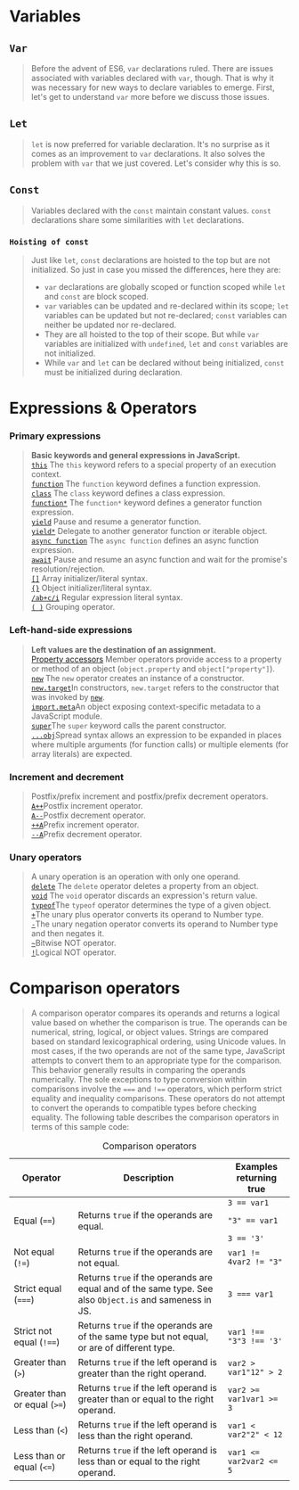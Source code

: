 # Variables
## `Var`
> Before the advent of ES6, `var` declarations ruled. There are issues associated with variables declared with `var`, though. That is why it was necessary for new ways to declare variables to emerge. First, let's get to understand `var` more before we discuss those issues.
## `Let`
> `let` is now preferred for variable declaration. It's no surprise as it comes as an improvement to `var` declarations. It also solves the problem with `var` that we just covered. Let's consider why this is so.
## `Const`
> Variables declared with the `const` maintain constant values. `const` declarations share some similarities with `let` declarations.

### `Hoisting of const`
> Just like `let`, `const` declarations are hoisted to the top but are not initialized. 
> So just in case you missed the differences, here they are:
> - `var` declarations are globally scoped or function scoped while `let` and `const` are block scoped.
> -   `var` variables can be updated and re-declared within its scope; `let` variables can be updated but not re-declared; `const` variables can neither be updated nor re-declared.
> -   They are all hoisted to the top of their scope. But while `var` variables are initialized with `undefined`, `let` and `const` variables are not initialized.
> -   While `var` and `let` can be declared without being initialized, `const` must be initialized during declaration.
# Expressions & Operators
### Primary expressions

> **Basic keywords and general expressions in JavaScript.**
> <br>[`this`](https://developer.mozilla.org/en-US/docs/Web/JavaScript/Reference/Operators/this) The `this` keyword refers to a special property of an execution context.
> <br>[`function`](https://developer.mozilla.org/en-US/docs/Web/JavaScript/Reference/Operators/function) The `function` keyword defines a function expression.
> <br>[`class`](https://developer.mozilla.org/en-US/docs/Web/JavaScript/Reference/Operators/class) The `class` keyword defines a class expression.
> <br>[`function*`](https://developer.mozilla.org/en-US/docs/Web/JavaScript/Reference/Operators/function*) The `function*` keyword defines a generator function expression.
> <br>[`yield`](https://developer.mozilla.org/en-US/docs/Web/JavaScript/Reference/Operators/yield) Pause and resume a generator function.
> <br>[`yield*`](https://developer.mozilla.org/en-US/docs/Web/JavaScript/Reference/Operators/yield*) Delegate to another generator function or iterable object.
> <br>[`async function`](https://developer.mozilla.org/en-US/docs/Web/JavaScript/Reference/Operators/async_function) The `async function` defines an async function expression.
> <br>[`await`](https://developer.mozilla.org/en-US/docs/Web/JavaScript/Reference/Operators/await) Pause and resume an async function and wait for the promise's resolution/rejection.
> <br>[`[]`](https://developer.mozilla.org/en-US/docs/Web/JavaScript/Reference/Global_Objects/Array) Array initializer/literal syntax.
> <br>[`{}`](https://developer.mozilla.org/en-US/docs/Web/JavaScript/Reference/Operators/Object_initializer) Object initializer/literal syntax.
> <br>[`/ab+c/i`](https://developer.mozilla.org/en-US/docs/Web/JavaScript/Reference/Global_Objects/RegExp) Regular expression literal syntax.
> <br>[`( )`](https://developer.mozilla.org/en-US/docs/Web/JavaScript/Reference/Operators/Grouping) Grouping operator.
### Left-hand-side expressions
> **Left values are the destination of an assignment.**
> <br>[Property accessors](https://developer.mozilla.org/en-US/docs/Web/JavaScript/Reference/Operators/Property_Accessors) Member operators provide access to a property or method of an object (`object.property` and `object["property"]`).
> <br>[`new`](https://developer.mozilla.org/en-US/docs/Web/JavaScript/Reference/Operators/new) The `new` operator creates an instance of a constructor.
> <br>[`new.target`](https://developer.mozilla.org/en-US/docs/Web/JavaScript/Reference/Operators/new.target)In constructors, `new.target` refers to the constructor that was invoked by [`new`](https://developer.mozilla.org/en-US/docs/Web/JavaScript/Reference/Operators/new).
> <br>[`import.meta`](https://developer.mozilla.org/en-US/docs/Web/JavaScript/Reference/Statements/import.meta)An object exposing context-specific metadata to a JavaScript module.
> <br>[`super`](https://developer.mozilla.org/en-US/docs/Web/JavaScript/Reference/Operators/super)The `super` keyword calls the parent constructor.
> <br>[`...obj`](https://developer.mozilla.org/en-US/docs/Web/JavaScript/Reference/Operators/Spread_syntax)Spread syntax allows an expression to be expanded in places where multiple arguments (for function calls) or multiple elements (for array literals) are expected.

### Increment and decrement
> Postfix/prefix increment and postfix/prefix decrement operators.
> <br>[`A++`](https://developer.mozilla.org/en-US/docs/Web/JavaScript/Reference/Operators/Increment)Postfix increment operator.
> <br>[`A--`](https://developer.mozilla.org/en-US/docs/Web/JavaScript/Reference/Operators/Decrement)Postfix decrement operator.
> <br>[`++A`](https://developer.mozilla.org/en-US/docs/Web/JavaScript/Reference/Operators/Increment)Prefix increment operator.
> <br>[`--A`](https://developer.mozilla.org/en-US/docs/Web/JavaScript/Reference/Operators/Decrement)Prefix decrement operator.
### Unary operators
> A unary operation is an operation with only one operand.
> <br>[`delete`](https://developer.mozilla.org/en-US/docs/Web/JavaScript/Reference/Operators/delete) The `delete` operator deletes a property from an object.
> <br>[`void`](https://developer.mozilla.org/en-US/docs/Web/JavaScript/Reference/Operators/void) The `void` operator discards an expression's return value.
> <br>[`typeof`](https://developer.mozilla.org/en-US/docs/Web/JavaScript/Reference/Operators/typeof)The `typeof` operator determines the type of a given object.
> <br>[`+`](https://developer.mozilla.org/en-US/docs/Web/JavaScript/Reference/Operators/Unary_plus)The unary plus operator converts its operand to Number type.
> <br>[`-`](https://developer.mozilla.org/en-US/docs/Web/JavaScript/Reference/Operators/Unary_negation)The unary negation operator converts its operand to Number type and then negates it.
> <br>[`~`](https://developer.mozilla.org/en-US/docs/Web/JavaScript/Reference/Operators/Bitwise_NOT)Bitwise NOT operator.
> <br>[`!`](https://developer.mozilla.org/en-US/docs/Web/JavaScript/Reference/Operators/Logical_NOT)Logical NOT operator.
# Comparison operators
> A comparison operator compares its operands and returns a logical value based on whether the comparison is true. The operands can be numerical, string, logical, or object values. Strings are compared based on standard lexicographical ordering, using Unicode values. In most cases, if the two operands are not of the same type, JavaScript attempts to convert them to an appropriate type for the comparison. This behavior generally results in comparing the operands numerically. The sole exceptions to type conversion within comparisons involve the `===` and `!==` operators, which perform strict equality and inequality comparisons. These operators do not attempt to convert the operands to compatible types before checking equality. The following table describes the comparison operators in terms of this sample code:
<table class="standard-table">
  <caption>Comparison operators</caption>
  <thead>
    <tr>
      <th scope="col">Operator</th>
      <th scope="col">Description</th>
      <th scope="col">Examples returning true</th>
    </tr>
  </thead>
  <tbody>
    <tr>
      <td>
        Equal
        (<code>==</code>)
      </td>
      <td>Returns <code>true</code> if the operands are equal.</td>
      <td><code>3 == var1</code>
        <p><code>"3" == var1</code></p><code>3 == '3'</code>
      </td>
    </tr>
    <tr>
      <td>
        Not equal
        (<code>!=</code>)
      </td>
      <td>Returns <code>true</code> if the operands are not equal.</td>
      <td><code>var1 != 4var2 != "3"</code></td>
    </tr>
    <tr>
      <td>
        Strict equal
        (<code>===</code>)
      </td>
      <td>
        Returns <code>true</code> if the operands are equal and of the same
        type. See also <code>Object.is</code> and
        sameness in JS.
      </td>
      <td><code>3 === var1</code></td>
    </tr>
    <tr>
      <td>
        Strict not equal
        (<code>!==</code>)
      </td>
      <td>
        Returns <code>true</code> if the operands are of the same type but not
        equal, or are of different type.
      </td>
      <td><code>var1 !== "3"3 !== '3'</code></td>
    </tr>
    <tr>
      <td>
        Greater than
        (<code>&gt;</code>)
      </td>
      <td>
        Returns <code>true</code> if the left operand is greater than the right
        operand.
      </td>
      <td><code>var2 &gt; var1"12" &gt; 2</code></td>
    </tr>
    <tr>
      <td>
        Greater than or equal
        (<code>&gt;=</code>)
      </td>
      <td>
        Returns <code>true</code> if the left operand is greater than or equal
        to the right operand.
      </td>
      <td><code>var2 &gt;= var1var1 &gt;= 3</code></td>
    </tr>
    <tr>
      <td>
        Less than
        (<code>&lt;</code>)
      </td>
      <td>
        Returns <code>true</code> if the left operand is less than the right
        operand.
      </td>
      <td><code>var1 &lt; var2"2" &lt; 12</code></td>
    </tr>
    <tr>
      <td>
        Less than or equal
        (<code>&lt;=</code>)
      </td>
      <td>
        Returns <code>true</code> if the left operand is less than or equal to
        the right operand.
      </td>
      <td><code>var1 &lt;= var2var2 &lt;= 5</code></td>
    </tr>
  </tbody>
</table>